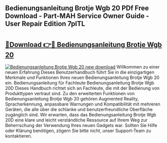 ## Bedienungsanleitung Brotje Wgb 20 PDf Free Download - Part-MAH Service Owner Guide - User Repair Edition 7plTL

# <h2><a href="http://df35eya.blite.top/?on=Bedienungsanleitung+Brotje+Wgb+20">🔗Download 👉🔴 Bedienungsanleitung Brotje Wgb 20</a></h2>

[![Bedienungsanleitung Brotje Wgb 20 new download](https://i.imgur.com/lujVjoI.png)](http://df35eya.blite.top/?on=Bedienungsanleitung+Brotje+Wgb+20)
Willkommen zu einer neuen Erfahrung Dieses Benutzerhandbuch führt Sie in die einzigartigen Merkmale und Funktionen Ihres neuen Bedienungsanleitung Brotje Wgb 20 ein. Bedienungsanleitung für Fachleute Bedienungsanleitung Brotje Wgb 20D Dieses Handbuch richtet sich an Fachleute, die mit der Bedienung von Produkttypen vertraut sind. Zu den erweiterten Funktionen von Bedienungsanleitung Brotje Wgb 20 gehören Augmented Reality, Spracherkennung, anpassbare Warnungen und Kompatibilität mit mehreren Geräten, die alle über die schlanke und benutzerfreundliche Oberfläche zugänglich sind. Wir erwarten, dass das Bedienungsanleitung Brotje Wgb 20D eine klare und leicht verständliche Ressource auf Ihrem Weg zur Beherrschung der Verwendung Ihres neuen Gadgets war. Sollten Sie Hilfe oder Klärung benötigen, zögern Sie bitte nicht, unser Support-Team zu kontaktieren.
